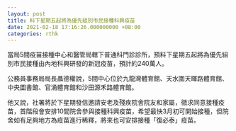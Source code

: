 ```yaml
---
layout: post
title: 料下星期五起將為優先組別市民接種科興疫苗
date: 2021-02-18 17:16:26.000000000 +08:00
categories: rthk
---
```


當局5間疫苗接種中心和醫管局轄下普通科門診診所，預料下星期五起將為優先組別市民接種由內地科興研發的新冠疫苗，預計約240萬人。

公務員事務局局長聶德權說，5間中心位於九龍灣體育館、天水圍天暉路體育館、中央圖書館、官涌體育館和沙田源禾路體育館。

他又說，社署將於下星期發信邀請安老及殘疾院舍院友和家屬，徵求同意接種疫苗，首階段會安排10間院舍參與接種科興疫苗，希望最快3月初可開始接種，但院舍如有足夠地方為疫苗進行稀釋，將來也可安排接種「復必泰」疫苗。
